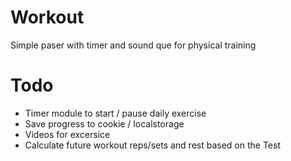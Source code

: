 # Workout
Simple paser with timer and sound que for physical training
# Todo
+ Timer module to start / pause daily exercise
+ Save progress to cookie / localstorage
+ Videos for excersice
+ Calculate future workout reps/sets and rest based on the Test
